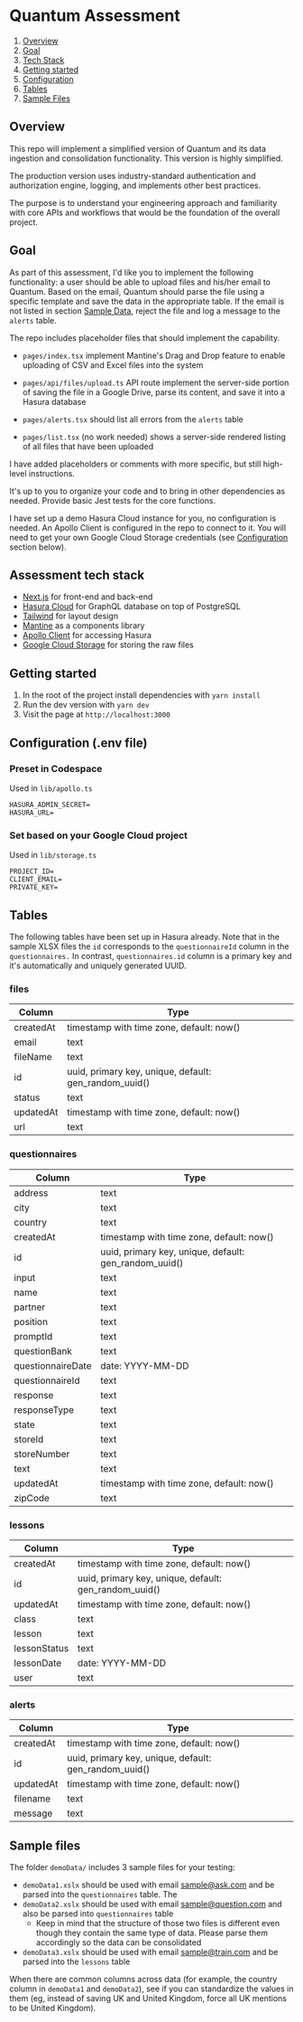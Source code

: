 # Quantum Assessment

1. [Overview](#overview)
2. [Goal](#goal)
3. [Tech Stack](#assessment-tech-stack)
4. [Getting started](#getting-starter)
5. [Configuration](#configuration-env-file)
6. [Tables](#tables)
7. [Sample Files](#sample-files)

## Overview

This repo will implement a simplified version of Quantum and its data ingestion and consolidation functionality. This version is highly simplified.

The production version uses industry-standard authentication and authorization engine, logging, and implements other best practices.

The purpose is to understand your engineering approach and familiarity with core APIs and workflows that would be the foundation of the overall project.

## Goal

As part of this assessment, I'd like you to implement the following functionality: a user should be able to upload files and his/her email to Quantum. Based on the email, Quantum should parse the file using a specific template and save the data in the appropriate table. If the email is not listed in section [Sample Data](#sample-data), reject the file and log a message to the `alerts` table.

The repo includes placeholder files that should implement the capability.

- `pages/index.tsx` implement Mantine's Drag and Drop feature to enable uploading of CSV and Excel files into the system

- `pages/api/files/upload.ts` API route implement the server-side portion of saving the file in a Google Drive, parse its content, and save it into a Hasura database

- `pages/alerts.tsx` should list all errors from the `alerts` table

- `pages/list.tsx` (no work needed) shows a server-side rendered listing of all files that have been uploaded

I have added placeholders or comments with more specific, but still high-level instructions.

It's up to you to organize your code and to bring in other dependencies as needed. Provide basic Jest tests for the core functions.

I have set up a demo Hasura Cloud instance for you, no configuration is needed. An Apollo Client is configured in the repo to connect to it. You will need to get your own Google Cloud Storage credentials (see [Configuration](#configuration-env-file) section below).

## Assessment tech stack

- [Next.js](https://nextjs.org/) for front-end and back-end
- [Hasura Cloud](https://hasura.io/) for GraphQL database on top of PostgreSQL
- [Tailwind](https://tailwindui.com/) for layout design
- [Mantine](https://mantine.dev/) as a components library
- [Apollo Client](https://www.apollographql.com/docs/react/) for accessing Hasura
- [Google Cloud Storage](https://cloud.google.com/storage/docs) for storing the raw files

## Getting started

1. In the root of the project install dependencies with `yarn install`
2. Run the dev version with `yarn dev`
3. Visit the page at `http://localhost:3000`

## Configuration (.env file)

### Preset in Codespace

Used in `lib/apollo.ts`

```
HASURA_ADMIN_SECRET=
HASURA_URL=
```

### Set based on your Google Cloud project

Used in `lib/storage.ts`

```
PROJECT_ID=
CLIENT_EMAIL=
PRIVATE_KEY=
```

## Tables

The following tables have been set up in Hasura already. Note that in the sample XLSX files the `id` corresponds to the `questionnaireId` column in the `questionnaires.` In contrast, `questionnaires.id` column is a primary key and it's automatically and uniquely generated UUID.

### files

| Column    | Type                                                  |
| --------- | ----------------------------------------------------- |
| createdAt | timestamp with time zone, default: now()              |
| email     | text                                                  |
| fileName  | text                                                  |
| id        | uuid, primary key, unique, default: gen_random_uuid() |
| status    | text                                                  |
| updatedAt | timestamp with time zone, default: now()              |
| url       | text                                                  |

### questionnaires

| Column            | Type                                                  |
| ----------------- | ----------------------------------------------------- |
| address           | text                                                  |
| city              | text                                                  |
| country           | text                                                  |
| createdAt         | timestamp with time zone, default: now()              |
| id                | uuid, primary key, unique, default: gen_random_uuid() |
| input             | text                                                  |
| name              | text                                                  |
| partner           | text                                                  |
| position          | text                                                  |
| promptId          | text                                                  |
| questionBank      | text                                                  |
| questionnaireDate | date: YYYY-MM-DD                                      |
| questionnaireId   | text                                                  |
| response          | text                                                  |
| responseType      | text                                                  |
| state             | text                                                  |
| storeId           | text                                                  |
| storeNumber       | text                                                  |
| text              | text                                                  |
| updatedAt         | timestamp with time zone, default: now()              |
| zipCode           | text                                                  |

### lessons

| Column       | Type                                                  |
| ------------ | ----------------------------------------------------- |
| createdAt    | timestamp with time zone, default: now()              |
| id           | uuid, primary key, unique, default: gen_random_uuid() |
| updatedAt    | timestamp with time zone, default: now()              |
| class        | text                                                  |
| lesson       | text                                                  |
| lessonStatus | text                                                  |
| lessonDate   | date: YYYY-MM-DD                                      |
| user         | text                                                  |

### alerts

| Column    | Type                                                  |
| --------- | ----------------------------------------------------- |
| createdAt | timestamp with time zone, default: now()              |
| id        | uuid, primary key, unique, default: gen_random_uuid() |
| updatedAt | timestamp with time zone, default: now()              |
| filename  | text                                                  |
| message   | text                                                  |

## Sample files

The folder `demoData/` includes 3 sample files for your testing:

- `demoData1.xslx` should be used with email sample@ask.com and be parsed into the `questionnaires` table. The
- `demoData2.xslx` should be used with email sample@question.com and also be parsed into `questionnaires` table
  - Keep in mind that the structure of those two files is different even though they contain the same type of data. Please parse them accordingly so the data can be consolidated
- `demoData3.xslx` should be used with email sample@train.com and be parsed into the `lessons` table

When there are common columns across data (for example, the country column in `demoData1` and `demoData2`), see if you can standardize the values in them (eg, instead of saving UK and United Kingdom, force all UK mentions to be United Kingdom).
